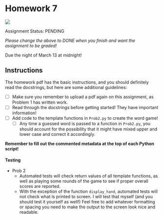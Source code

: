 # Homework 7
![](https://github.com/<user_info>/workflows/Autotesting/badge.svg)

Assignment Status: PENDING

_Please change the above to DONE when you finish and want the assignment to be graded!_

Due the night of March 13 at midnight!


## Instructions
The homework pdf has the basic instructions, and you should definitely read the docstrings, but here are some additional guidelines:
 - [ ] Make sure you remember to upload a pdf again on this assignment, as Problem 1 has written work.
 - [ ] Read through the docstrings before getting started! They have important information!
 - [ ] Add code to the template functions in `Prob2.py` to create the word game!
 	- [ ] Any time a guessed word is passed to a function in `Prob2.py`, you should account for the possibility that it might have mixed upper and lower case and correct it accordingly.

__Remember to fill out the commented metadata at the top of each Python script!__

#### Testing
 - Prob 2
 	- Automated tests will check return values of all template functions, as well as playing some rounds of the game to see if proper overall scores are reported.
	- With the exception of the function `display_hand`, automated tests will not check what is printed to screen. I will test that myself (and you should test it yourself as well!) Feel free to add whatever formatting or spacing you need to make the output to the screen look nice and readable.
